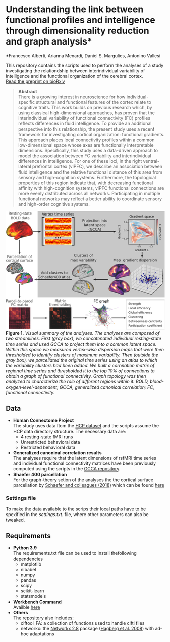 # Understanding the link between functional profiles and intelligence through dimensionality reduction and graph analysis*
*Francesco Alberti, Arianna Menardi, Daniel S. Margulies, Antonino Vallesi


This repository contains the scripts used to perform the analyses of a study investigating the relationdship between interindividual variability of intelligence and the functional organization of the cerebral cortex.\
[Read the preprint on bioRxiv](https://www.biorxiv.org/content/10.1101/2023.04.12.536421v1)

> **Abstract**\
There is a growing interest in neuroscience for how individual-specific structural and functional features of the cortex relate to cognitive traits. This work builds on previous research which, by using classical high-dimensional approaches, has proven that the interindividual variability of functional connectivity (FC) profiles reflects differences in fluid intelligence. To provide an additional perspective into this relationship, the present study uses a recent framework for investigating cortical organization: functional gradients. This approach places local connectivity profiles within a common low-dimensional space whose axes are functionally interpretable dimensions. Specifically, this study uses a data-driven approach to model the association between FC variability and interindividual differences in intelligence. For one of these loci, in the right ventral-lateral prefrontal cortex (vlPFC), we describe an association between fluid intelligence and the relative functional distance of this area from sensory and high-cognition systems. Furthermore, the topological properties of this region indicate that, with decreasing functional affinity with high-cognition systems, vlPFC functional connections are more evenly distributed across all networks. Participating in multiple functional networks may reflect a better ability to coordinate sensory and high-order cognitive systems.

![image](https://github.com/alberti-f/gradient-dispersion/blob/main/methods_figure.png)\
**Figure 1.** *Visual summary of the analyses. The analyses are composed of two streamlines. First (gray box), we concatenated individual resting-state time series and used GCCA to project them into a common latent space. Within this space we measured vertex-wise dispersion maps that were then thresholded to identify clusters of maximum variability. Then (outside the gray box), we parcellated the original time series using an atlas to which the variability clusters had been added. We built a correlation matrix of regional time series and thresholded it to the top 10% of connections to obtain a graph of functional connectivity. Graph topology was then analyzed to characterize the role of different regions within it. BOLD, blood-oxygen-level-dependent; GCCA, generalized canonical correlation; FC, functional connectivity.*

## Data
* **Human Connectome Project**\
The study uses data ftom the [HCP dataset](https://www.humanconnectome.org/) and the scripts assume the HCP data directory structure. The necessary data are:
    * 4 resting-state fMRI runs
    * Unrestricted behavioral data
    * Restricted behavioral data
* **Generalized canonical correlation results**\
The analyses require that the latent dimensions of rsfMRI time series and individual functional connectivity matrices have been previously computed using the scripts in the [GCCA repository](https://github.com/alberti-f/GCCA).
* **Shaefer 400 parcellation**\
For the graph-theory setion of the analyses the the cortical surface parcellation by [Schaefer and colleagues (2018)](https://people.csail.mit.edu/ythomas/publications/2018LocalGlobal-CerebCor.pdf) which can be found [here](https://github.com/ThomasYeoLab/CBIG/tree/master/stable_projects/brain_parcellation/Schaefer2018_LocalGlobal/Parcellations/HCP)

### Settings file
To make the data available to the scrips their local paths have to be spexified in the *settings.txt.* file,  where other parameters can also be tweaked.

## Requirements
* **Python 3.9**\
The requirements.txt file can be used to install thefollowing dependencies
    * matplotlib
    * nibabel
    * numpy
    * pandas
    * scipy
    * scikit-learn
    * statsmodels
* **Workbench Command**\
Availble [here](https://www.humanconnectome.org/software/get-connectome-workbench)
* **Others**\
The repository also includes:
    * ciftool_FA: a collection of functions used to handle cifti files
    * networkx: the [Networkx 2.8](https://github.com/networkx/networkx/tree/v2.8) package ([Hagberg et al. 2008](http://conference.scipy.org.s3-website-us-east-1.amazonaws.com/proceedings/scipy2008/paper_2/full_text.pdf)) with ad-hoc adaptations